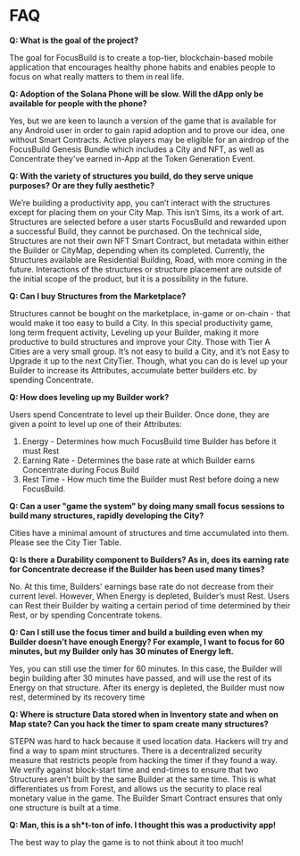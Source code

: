 # FAQ

**Q: What is the goal of the project?**

The goal for FocusBuild is to create a top-tier, blockchain-based mobile application that encourages healthy phone habits and enables people to focus on what really matters to them in real life. &#x20;

**Q: Adoption of the Solana Phone will be slow. Will the dApp only be available for people with the phone?**&#x20;

Yes, but we are keen to launch a version of the game that is available for any Android user in order to gain rapid adoption and to prove our idea, one without Smart Contracts. Active players may be eligible for an airdrop of the FocusBuild Genesis Bundle which includes a City and NFT, as well as Concentrate they've earned in-App at the Token Generation Event.

**Q: With the variety of  structures you build, do they serve unique purposes? Or are they fully aesthetic?**

We’re building a productivity app, you can’t interact with the structures except for placing them on your City Map. This isn’t Sims, its a work of art.  Structures are selected before a user starts FocusBuild and rewarded upon a successful Build, they cannot be purchased. On the technical side, Structures are not their own NFT Smart Contract, but metadata within either the Builder or CityMap, depending when its completed.  Currently, the Structures available are Residential Building, Road, with more coming in the future. Interactions of the structures or structure placement are outside of the initial scope of the product, but it is a possibility in the future.

**Q: Can I buy Structures from the Marketplace?**

Structures cannot be bought on the marketplace, in-game or on-chain - that would make it too easy to build a City. In this special productivity game, long term frequent activity, Leveling up your Builder, making it more productive to build structures and improve your City. Those with Tier A Cities are a very small group. It’s not easy to build a City, and it’s not Easy to Upgrade it up to the next CityTier. Though, what you can do is level up your Builder to increase its Attributes, accumulate better builders etc. by spending Concentrate.

**Q: How does leveling up my Builder work?**

Users spend Concentrate to level up their Builder. Once done, they are given a point to level up one of their Attributes:

1. Energy - Determines how much FocusBuild time Builder has before it must Rest&#x20;
2. Earning Rate - Determines the base rate at which Builder earns Concentrate during Focus Build
3. Rest Time - How much time the Builder must Rest before doing a new FocusBuild.

**Q: Can a user "game the system" by doing many small focus sessions to build many structures, rapidly developing the City?**

Cities have a minimal amount of structures and time accumulated into them. Please see the City Tier Table.

**Q: Is there a Durability component to Builders? As in, does its earning rate for Concentrate decrease if the Builder has been used many times?**

No. At this time, Builders' earnings base rate do not decrease from their current level.  However, When Energy is depleted, Builder’s must Rest. Users can Rest their Builder by waiting a certain period of time determined by their Rest, or by spending Concentrate tokens.

**Q: Can I still use the focus timer and build a building even when my Builder doesn’t have enough Energy? For example, I want to focus for 60 minutes, but my Builder only has 30 minutes of Energy left.**

Yes, you can still use the timer for 60 minutes. In this case, the Builder will begin building after 30 minutes have passed, and will use the rest of its Energy on that structure. After its energy is depleted, the Builder must now rest, determined by its recovery time

**Q: Where is structure Data stored when in Inventory state and when on Map state? Can you hack the timer to spam create many structures?**

STEPN was hard to hack because it used location data. Hackers will try and find a way to spam mint structures. There is a decentralized security measure that restricts people from hacking the timer if they found a way. We verify against block-start time and end-times to ensure that two Structures aren’t built by the same Builder at the same time. This is what differentiates us from Forest, and allows us the security to place real monetary value in the game. The Builder Smart Contract ensures that only one structure is built at a time.

**Q: Man, this is a sh\*t-ton of info. I thought this was a productivity app!**

The best way to play the game is to not think about it too much!
